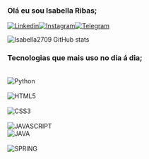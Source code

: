 ### Olá eu sou Isabella Ribas;
[![Linkedin](https://img.shields.io/badge/LinkedIn-0077B5?style=for-the-badge&logo=linkedin&logoColor=white)](https://www.linkedin.com/in/isabella-ribas-46579b17/)[![Instagram](https://img.shields.io/badge/Instagram-E4405F?style=for-the-badge&logo=instagram&logoColor=white)](https://www.instagram.com/invites/contact/i=iyhw4r7jwfgy&utm_content=qwt3d6)[![Telegram](https://img.shields.io/badge/Telegram-2CA5E0?style=for-the-badge&logo=telegram&logoColor=white)](https://t.me/Isabellaribas27)

![Isabella2709 GitHub stats](https://github-readme-stats.vercel.app/api?username=Isabella2709&show_icons=true&theme=tokyonight)

### Tecnologias que mais uso no dia á dia;

<div style= "display: inline+block"><br/><img align= "center" alt="Python" src="https://img.shields.io/badge/Python-3776AB?style=for-the-badge&logo=python&logoColor=white"/></div><div style= "display: inline+block"><br/><img align= "center" alt="HTML5" src="https://img.shields.io/badge/HTML5-E34F26?style=for-the-badge&logo=html5&logoColor=white"/></div><div style= "display: inline+block"><br/><img align= "center" alt="CSS3" src="https://img.shields.io/badge/CSS3-1572B6?style=for-the-badge&logo=css3&logoColor=white"/></div><div style= "display: inline+block"><br/><img align= "center" alt="JAVASCRIPT" src="https://img.shields.io/badge/JavaScript-F7DF1E?style=for-the-badge&logo=javascript&logoColor=black"/></div<div style= "display: inline+block"><br/><img align= "center" alt="JAVA" src="https://img.shields.io/badge/Java-ED8B00?style=for-the-badge&logo=openjdk&logoColor=white"/></div><div style= "display: inline+block"><br/><img align= "center" alt="SPRING" src="https://img.shields.io/badge/Spring-6DB33F?style=for-the-badge&logo=spring&logoColor=white"/></div>


